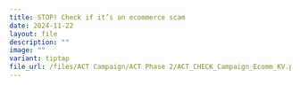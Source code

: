 ```yaml
---
title: STOP! Check if it’s an ecommerce scam
date: 2024-11-22
layout: file
description: ""
image: ""
variant: tiptap
file_url: /files/ACT Campaign/ACT Phase 2/ACT_CHECK_Campaign_Ecomm_KV.pdf
---
```

